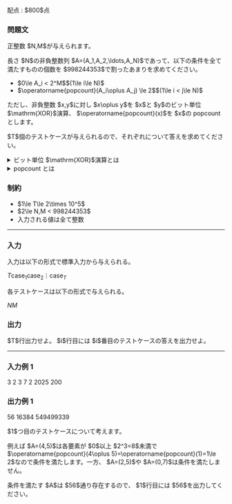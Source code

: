 
<div>

<span>

<span>

<p>
配点 : $800$点
</p>

<div>

<section>

### **問題文**

<p>
正整数 $N,M$が与えられます。
</p>

<p>
長さ $N$の非負整数列 $A=(A_1,A_2,\ldots,A_N)$であって、以下の条件を全て満たすものの個数を $998244353$で割ったあまりを求めてください。
</p>

<ul>

<li>
$0\le A_i < 2^M$$(1\le i\le N)$
</li>

<li>
$\operatorname{popcount}(A_i\oplus A_j) \le 2$$(1\le i < j\le N)$
</li>

</ul>

<p>
ただし、非負整数 $x,y$に対し $x\oplus y$を $x$と $y$のビット単位 $\mathrm{XOR}$演算、 $\operatorname{popcount}(x)$を $x$の popcount とします。
</p>

<p>
$T$個のテストケースが与えられるので、それぞれについて答えを求めてください。
</p>

<details>

<summary>
ビット単位 $\mathrm{XOR}$演算とは
    
</summary>

<p>
非負整数 $A, B$のビット単位 $\mathrm{XOR}$、$A \oplus B$は、以下のように定義されます。
        
</p>

<ul>

<li>
$A \oplus B$を二進表記した際の $2^k$($k \geq 0$) の位の数は、$A, B$を二進表記した際の $2^k$の位の数のうち一方のみが $1$であれば $1$、そうでなければ $0$である。
</li>

</ul>
例えば、$3 \oplus 5 = 6$となります (二進表記すると: $011 \oplus 101 = 110$)。  
    
<p>

</p>

</details>

<details>

<summary>
popcount とは
</summary>

<p>
非負整数 $x$について $\operatorname{popcount}(x)$とは、$x$を $2$進法で表記したときの $1$の個数です。 より厳密には、非負整数 $x$について $\displaystyle x=\sum _ {i=0} ^ \infty b _ i2 ^ i\ (b _ i\in\lbrace0,1\rbrace)$が成り立っているとき $\displaystyle\operatorname{popcount}(x)=\sum _ {i=0} ^ \infty b _ i$です。
</p>
例えば、$13$を $2$進法で表記すると `1101`なので、 $\operatorname{popcount}(13)=3$となります。


</details>

</section>

</div>

<div>

<section>

### **制約**

<ul>

<li>
$1\le T\le 2\times 10^5$
</li>

<li>
$2\le N,M < 998244353$
</li>

<li>
入力される値は全て整数
</li>

</ul>

</section>

</div>

---

<div>

<div>

<section>

### **入力**

<p>
入力は以下の形式で標準入力から与えられる。
</p>

<div>

$T$$\text{case}_1$$\text{case}_2$$\vdots$$\text{case}_T$
</div>

<p>
各テストケースは以下の形式で与えられる。
</p>

<div>

$N$$M$
</div>

</section>

</div>

<div>

<section>

### **出力**

<p>
$T$行出力せよ。 $i$行目には $i$番目のテストケースの答えを出力せよ。
</p>

</section>

</div>

</div>

---

<div>

<section>

### **入力例 1**

<div>

3
2 3
7 2
2025 200

</div>

</section>

</div>

<div>

<section>

### **出力例 1**

<div>

56
16384
549499339

</div>

<p>
$1$つ目のテストケースについて考えます。
</p>

<p>
例えば $A=(4,5)$は各要素が $0$以上 $2^3=8$未満で $\operatorname{popcount}(4\oplus 5)=\operatorname{popcount}(1)=1\le 2$なので条件を満たします。一方、 $A=(2,5)$や $A=(0,7)$は条件を満たしません。
</p>

<p>
条件を満たす $A$は $56$通り存在するので、 $1$行目には $56$を出力してください。
</p>

</section>

</div>

</span>

</span>

</div>
